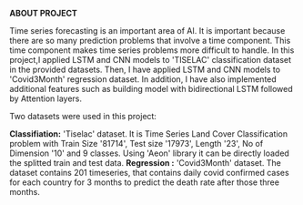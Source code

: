 **ABOUT PROJECT**
<br />

Time series forecasting is an important area of AI. It is important because there are so many prediction problems that involve a time component. This time component makes time series problems more difficult to handle. In this project,I applied LSTM and CNN models to 'TISELAC' classification dataset in the provided datasets. Then, I have applied LSTM and CNN models to 'Covid3Month' regression dataset. In addition, I have also implemented additional features such as building model with bidirectional LSTM followed by Attention layers.

Two datasets were used in this project:

**Classifiation:** 'Tiselac' dataset. It is Time Series Land Cover Classification problem with Train Size '81714', Test size '17973', Length '23', No of Dimension '10' and 9 classes. Using 'Aeon' library it can be directly loaded the splitted train and test data. 
**Regression :** 'Covid3Month' dataset. The dataset contains 201 timeseries, that contains daily covid confirmed cases for each country for 3 months to predict the death rate after those three months.

